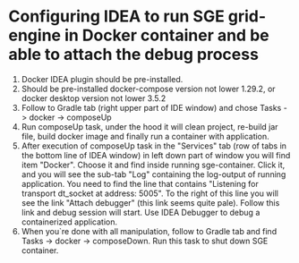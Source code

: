 # Configuring IDEA to run SGE grid-engine in Docker container and be able to attach the debug process

1. Docker IDEA plugin should be pre-installed. 
2. Should be pre-installed docker-compose version not lower 1.29.2, or docker desktop version not lower 3.5.2
3. Follow to Gradle tab (right upper part of IDE window) and chose Tasks -> docker -> composeUp
4. Run composeUp task, under the hood it will clean project, re-build jar file, build docker image and finally run a container with application.
5. After execution of composeUp task in the "Services" tab
    (row of tabs in the bottom line of IDEA window) in left down part of window you will find item "Docker". 
    Choose it and find inside running sge-container. Click it, and you will see the sub-tab "Log" containing the log-output of running application.
    You need to find the line that contains "Listening for transport dt_socket at address: 5005".
    To the right of this line you will see the link "Attach debugger" (this link seems quite pale).
    Follow this link and debug session will start.
    Use IDEA Debugger to debug a containerized application.
6. When you`re done with all manipulation, follow to Gradle tab and find Tasks -> docker -> composeDown. Run this task to shut down SGE container.    
